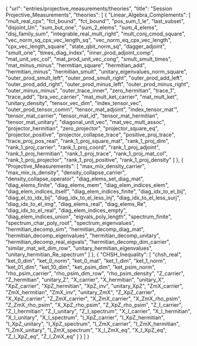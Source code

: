 {
    "url": "entries/projective_measurements/theories",
    "title": "Session Projective_Measurements",
    "theories": [
        {
            "Linear_Algebra_Complements": [
                "mult_real_cpx",
                "fct_bound",
                "fct_bound'",
                "pos_sum_1_le",
                "last_subset",
                "disjoint_Un",
                "sum_but_one",
                "sum_2_elems",
                "sum_4_elems",
                "disj_family_sum",
                "integrable_real_mult_right",
                "mult_conj_cmod_square",
                "vec_norm_sq_cpx_vec_length_sq",
                "vec_norm_eq_cpx_vec_length",
                "cpx_vec_length_square",
                "state_qbit_norm_sq",
                "dagger_adjoint",
                "smult_one",
                "times_diag_index",
                "inner_prod_adjoint_comp",
                "mat_unit_vec_col",
                "mat_prod_unit_vec_cong",
                "smult_smult_times",
                "mat_minus_minus",
                "hermitian_square",
                "hermitian_add",
                "hermitian_minus",
                "hermitian_smult",
                "unitary_eigenvalues_norm_square",
                "outer_prod_smult_left",
                "outer_prod_smult_right",
                "outer_prod_add_left",
                "outer_prod_add_right",
                "outer_prod_minus_left",
                "outer_prod_minus_right",
                "outer_minus_minus",
                "outer_trace_inner",
                "zero_hermitian",
                "trace_1",
                "trace_add",
                "bra_vec_carrier",
                "mat_mult_ket_carrier",
                "mat_mult_ket",
                "unitary_density",
                "tensor_vec_dim",
                "index_tensor_vec",
                "outer_prod_tensor_comm",
                "tensor_mat_adjoint",
                "index_tensor_mat'",
                "tensor_mat_carrier",
                "tensor_mat_id",
                "tensor_mat_hermitian",
                "tensor_mat_unitary",
                "diagonal_unit_vec",
                "mat_vec_mult_assoc",
                "projector_hermitian",
                "zero_projector",
                "projector_square_eq",
                "projector_positive",
                "projector_collapse_trace",
                "positive_proj_trace",
                "trace_proj_pos_real",
                "rank_1_proj_square_mat",
                "rank_1_proj_dim",
                "rank_1_proj_carrier",
                "rank_1_proj_coord",
                "rank_1_proj_adjoint",
                "rank_1_proj_hermitian",
                "rank_1_proj_trace",
                "rank_1_proj_mat_col",
                "rank_1_proj_projector",
                "rank_1_proj_positive",
                "rank_1_proj_density"
            ]
        },
        {
            "Projective_Measurements": [
                "max_mix_density_carrier",
                "max_mix_is_density",
                "density_collapse_carrier",
                "density_collapse_operator",
                "diag_elems_set_diag_mat",
                "diag_elems_finite",
                "diag_elems_mem",
                "diag_elem_indices_elem",
                "diag_elem_indices_itself",
                "diag_elem_indices_finite",
                "diag_idx_to_el_bij",
                "diag_el_to_idx_bij",
                "diag_idx_to_el_less_inj",
                "diag_idx_to_el_less_surj",
                "diag_idx_to_el_img",
                "diag_elems_real",
                "diag_elems_Re",
                "diag_idx_to_el_real",
                "diag_elem_indices_empty",
                "diag_elem_indices_union",
                "eigvals_poly_length",
                "spectrum_finite",
                "spectrum_char_poly_root",
                "spectrum_eigenvalues",
                "hermitian_decomp_sim",
                "hermitian_decomp_diag_mat",
                "hermitian_decomp_eigenvalues",
                "hermitian_decomp_unitary",
                "hermitian_decomp_real_eigvals",
                "hermitian_decomp_dim_carrier",
                "similar_mat_wit_dim_row",
                "unitary_hermitian_eigenvalues",
                "unitary_hermitian_Re_spectrum"
            ]
        },
        {
            "CHSH_Inequality": [
                "chsh_real",
                "ket_0_dim",
                "ket_0_norm",
                "ket_0_mat",
                "ket_1_dim",
                "ket_1_norm",
                "ket_01_dim",
                "ket_10_dim",
                "ket_psim_dim",
                "ket_psim_norm",
                "rho_psim_carrier",
                "rho_psim_dim_row",
                "rho_psim_density",
                "Z_carrier",
                "Z_hermitian",
                "unitary_Z",
                "X_carrier",
                "X_hermitian",
                "unitary_X",
                "XpZ_carrier",
                "XpZ_hermitian",
                "XpZ_inv",
                "unitary_XpZ",
                "ZmX_carrier",
                "ZmX_hermitian",
                "ZmX_inv",
                "unitary_ZmX",
                "Z_XpZ_carrier",
                "X_XpZ_carrier",
                "Z_ZmX_carrier",
                "X_ZmX_carrier",
                "X_ZmX_rho_psim",
                "Z_ZmX_rho_psim",
                "X_XpZ_rho_psim",
                "Z_XpZ_rho_psim",
                "Z_I_carrier",
                "Z_I_hermitian",
                "Z_I_unitary",
                "Z_I_spectrum",
                "X_I_carrier",
                "X_I_hermitian",
                "X_I_unitary",
                "X_I_spectrum",
                "I_XpZ_carrier",
                "I_XpZ_hermitian",
                "I_XpZ_unitary",
                "I_XpZ_spectrum",
                "I_ZmX_carrier",
                "I_ZmX_hermitian",
                "I_ZmX_unitary",
                "I_ZmX_spectrum",
                "X_I_ZmX_eq",
                "X_I_XpZ_eq",
                "Z_I_XpZ_eq",
                "Z_I_ZmX_eq"
            ]
        }
    ]
}